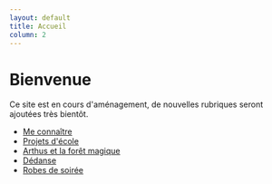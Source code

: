 ```yaml
---
layout: default
title: Accueil
column: 2
---
```

<script type="text/javascript">
window.addEvent('load', function() {
    var imgs = [];
    imgs.push({file: 'amelioration.jpg', title: '', desc: '', url: '#'});
    imgs.push({file: 'elda4.jpg', title: '', desc: '', url: '#'});
    imgs.push({file: 'gabriel3.jpg', title: '', desc: '', url: '#'});
    imgs.push({file: 'gilet3.jpg', title: '', desc: '', url: '#'});
    imgs.push({file: 'redingote3.jpg', title: '', desc: '', url: '#'});
    imgs.push({file: 'sirene1.jpg', title: '', desc: '', url: '#'});
    var myshow = new Slideshow('slideshow', { 
        type: 'zoom',
        externals: 0,
        showTitleCaption: 1,
        captionHeight: 45,
        width: 430, 
        height: 430, 
        pan: 50,
        zoom: 50,
        loadingDiv: 1,
        resize: true,
        duration: [2000, 9000],
        transition: Fx.Transitions.Expo.easeOut,
        images: imgs, 
        path: '/images/mescreationsaccueil/'
    });

    myshow.caps.h2.setStyles({color: '#fff', fontSize: '13px'});
    myshow.caps.p.setStyles({color: '#ccc', fontSize: '11px'});
});
</script>

# Bienvenue
Ce site est en cours d'aménagement, de nouvelles rubriques seront ajoutées très bientôt.

 * [Me connaître](/me-connaitre.html)
 * [Projets d'école](/ecole/projets.html)
 * [Arthus et la forêt magique](/costumes/arthus-et-la-foret-magique.html)
 * [Dédanse](/ecole/dedanse.html)
 * [Robes de soirée](/vetements/robes-de-soiree.html)
